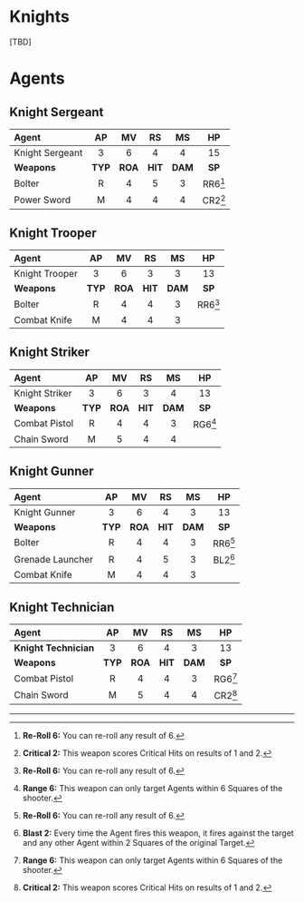# Knights

[TBD]

# Agents

## Knight Sergeant

|Agent|AP|MV|RS|MS|HP|
|:---------------|:----:|:----:|:----:|:----:|:----:|
|Knight Sergeant|3|6|4|4|15|
|**Weapons**|**TYP**|**ROA**|**HIT**|**DAM**|**SP**|
|Bolter|R|4|5|3|RR6[^RR6]|
|Power Sword|M|4|4|4|CR2[^CR2]|

## Knight Trooper

|Agent|AP|MV|RS|MS|HP|
|:---------------|:----:|:----:|:----:|:----:|:----:|
|Knight Trooper|3|6|3|3|13|
|**Weapons**|**TYP**|**ROA**|**HIT**|**DAM**|**SP**|
|Bolter|R|4|4|3|RR6[^RR6]|
|Combat Knife|M|4|4|3||

## Knight Striker

|Agent|AP|MV|RS|MS|HP|
|:---------------|:----:|:----:|:----:|:----:|:----:|
|Knight Striker|3|6|3|4|13|
|**Weapons**|**TYP**|**ROA**|**HIT**|**DAM**|**SP**|
|Combat Pistol|R|4|4|3|RG6[^RG6]|
|Chain Sword|M|5|4|4||

## Knight Gunner

|Agent|AP|MV|RS|MS|HP|
|:---------------|:----:|:----:|:----:|:----:|:----:|
|Knight Gunner|3|6|4|3|13|
|**Weapons**|**TYP**|**ROA**|**HIT**|**DAM**|**SP**|
|Bolter|R|4|4|3|RR6[^RR6]|
|Grenade Launcher|R|4|5|3|BL2[^BL2]|
|Combat Knife|M|4|4|3||

## Knight Technician

|Agent|AP|MV|RS|MS|HP|
|:---------------|:----:|:----:|:----:|:----:|:----:|
|**Knight Technician**|3|6|4|3|13|
|**Weapons**|**TYP**|**ROA**|**HIT**|**DAM**|**SP**|
|Combat Pistol|R|4|4|3|RG6[^RG6]|
|Chain Sword|M|5|4|4|CR2[^CR2]|

------------------------------------------------

[^BL2]: **Blast 2:** Every time the Agent fires this weapon, it fires against the target and any other Agent within 2 Squares of the original Target.

[^RG6]: **Range 6:** This weapon can only target Agents within 6 Squares of the shooter.

[^CR2]: **Critical 2:** This weapon scores Critical Hits on results of 1 and 2.

[^RR6]: **Re-Roll 6:** You can re-roll any result of 6.